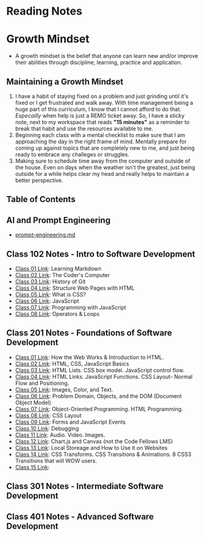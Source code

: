 # Reading Notes
# Growth Mindset
- A growth mindset is the belief that anyone can learn new and/or improve their abilities through discipline, learning, practice and application.

## Maintaining a Growth Mindset
1. I have a habit of staying fixed on a problem and just grinding until it's fixed or I get frustrated and walk away. With time management being a huge part of this curriculum, I know that I cannot afford to do that. *Especailly* when help is just a REMO ticket away. So, I have a sticky note, next to my workspace that reads **"15 minutes"** as a reminder to break that habit and use the resources available to me.
1. Beginning each class with a mental checklist to make sure that I am approaching the day in the right frame of mind. Mentally prepare for coming up against topics that are completely new to me, and just being ready to embrace any challeges or struggles.
1. Making sure to schedule time away from the computer and outside of the house. Even on days when the weather isn't the greatest, just being outside for a while helps clear my head and really helps to maintain a better perspective.


## Table of Contents

## AI and Prompt Engineering
- [prompt-engineering.md](./code-201/prompt-engineering.md)


## Class 102 Notes - Intro to Software Development
- [Class 01 Link](./code-102/code-102-reading01-learning-markdown.md): Learning Markdown
- [Class 02 Link](./code-102/code-102-reading02-the-coders-computer.md): The Coder's Computer
- [Class 03 Link](./code-102/code-102-reading03-history-of-git.md): History of Git
- [Class 04 Link](./code-102/reading04-structure-webpages-with-html.md): Structure Web Pages with HTML
- [Class 05 Link](./code-102/reading05-what-is-css.md): What is CSS?
- [Class 06 Link](./code-102/reading06-javascript.md): JavaScript
- [Class 07 Link](./code-102/reading07-programming-with-javascript.md): Programming with JavaScript
- [Class 08 Link](./code-102/reading08-operators-and-loops.md): Operators & Loops



## Class 201 Notes - Foundations of Software Development
- [Class 01 Link](./code-201/class-01.md): How the Web Works & Introduction to HTML.
- [Class 02 Link](./code-201/class02-html-css-js-basics.md): HTML, CSS, JavaScript Basics
- [Class 03 Link](./code-201/reading03-html-css-js-basics-plus.md): HTML Lists. CSS box model. JavaScript control flow.
- [Class 04 Link](./code-201/reading04-html-links-js-functions-css-layout.md): HTML Links. JavaScript Functions. CSS Layout- Normal Flow and Positioning.
- [Class 05 Link](./code-201/reading05-html-css-images-color-textmd): Images, Color, and Text.
- [Class 06 Link](./code-201/reading06-problem-domains-objects-andThe-dom.md): Problem Domain, Objects, and the DOM (Document Object Model)
- [Class 07 Link](./code-201/reading07-object-oriented-programming-html-programming.md): Object-Oriented Programming. HTML Programming.
- [Class 08 Link](./code-201/reading08-css-layout.md): CSS Layout
- [Class 09 Link](./code-201/reading09-forms-and-js-events.md): Forms and JavaScript Events
- [Class 10 Link](./code-201/reading10-debugging.md): Debugging
- [Class 11 Link](./code-201/reading11-audio-video-images.md): Audio. Video. Images.
- [Class 12 Link](./code-201/reading12-chart.js-canvas.md): Chart.js and Canvas (not the Code Fellows LMS)
- [Class 13 Link](./code-201/reading13-local-storage-usage-on-websites.md): Local Storeage and How to Use it on Websites
- [Class 14 Link](./code-201/reading14-css-transitions-and-animations.md): CSS Transforms. CSS Transitions & Animations. 8 CSS3 Transitions that will WOW users.
- [Class 15 Link]():


## Class 301 Notes - Intermediate Software Development


## Class 401 Notes - Advanced Software Development